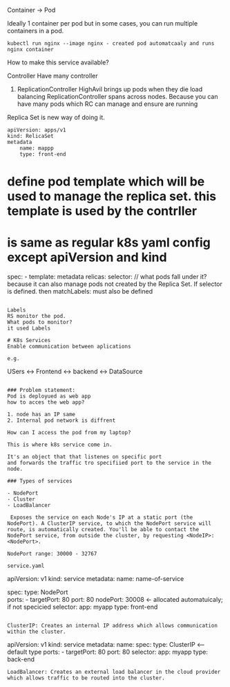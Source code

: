Container -> Pod

Ideally 1 container per pod but in some cases, you can run multiple containers in a pod.

```
kubectl run nginx --image nginx - created pod automatcaaly and runs nginx container
```

How to make this service available?


Controller
Have many controller

1. ReplicationController
    HighAvil
    brings up pods when they die
    load balancing
ReplicationController spans across nodes. Because you can have many pods which RC can manage and ensure are running


Replica Set is new way of doing it.

```
apiVersion: apps/v1
kind: RelicaSet
metadata
    name: mappp
    type: front-end
```

# define pod template which will be used to manage the replica set. this template is used by the contrller
# is same as regular k8s yaml config except apiVersion and kind
spec:
    - template:
        metadata
    relicas:
    selector: // what pods fall under it? because it can also manage pods not created by the Replica Set. If selector
    is defined. then matchLabels: must also be defined

```

Labels
RS monitor the pod.
What pods to monitor?
it used Labels 

# K8s Services
Enable communication between aplications

e.g. 
```
USers <-> Frontend <-> backend <-> DataSource 
```

### Problem statement: 
Pod is deployued as web app
how to acces the web app?

1. node has an IP same 
2. Internal pod network is diffrent 

How can I access the pod from my laptop?

This is where k8s service come in.

It's an object that that listenes on specific port 
and forwards the traffic tro specifiied port to the service in the node.

### Types of services

- NodePort
- Cluster
- LoadBalancer

 Exposes the service on each Node's IP at a static port (the NodePort). A ClusterIP service, to which the NodePort service will route, is automatically created. You'll be able to contact the NodePort service, from outside the cluster, by requesting <NodeIP>:<NodePort>.

NodePort range: 30000 - 32767

service.yaml
```
apiVersion: v1
kind: service
metadata:
    name: name-of-service

spec:
    type: NodePort  
    ports:
        - targetPort: 80
        port: 80
        nodePort: 30008 <- allocated automatuicaly; if not specicied
    selector:
        app: myapp
        type: front-end

```

ClusterIP: Creates an internal IP address which allows communication within the cluster.

```
apiVersion: v1
kind: service
metadata: 
    name: 
spec:
    type: ClusterIP <-- default type
    ports:
        - targetPort: 80
          port: 80
    selector:
        app: myapp
        type: back-end
```
LoadBalancer: Creates an external load balancer in the cloud provider which allows traffic to be routed into the cluster.

